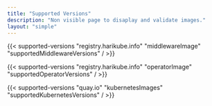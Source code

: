 ```yaml
---
title: "Supported Versions"
description: "Non visible page to disaplay and validate images."
layout: "simple"
---
```


{{< supported-versions "registry.harikube.info" "middlewareImage" "supportedMiddlewareVersions" / >}}

{{< supported-versions "registry.harikube.info" "operatorImage" "supportedOperatorVersions" / >}}

{{< supported-versions "quay.io" "kubernetesImages" "supportedKubernetesVersions" / >}}
